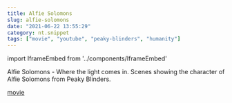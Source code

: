 ```yaml
---
title: Alfie Solomons
slug: alfie-solomons
date: "2021-06-22 13:55:29"
category: nt.snippet
tags: ["movie", "youtube", "peaky-blinders", "humanity"]
---
```


import IframeEmbed from '../components/IframeEmbed'

<IframeEmbed src='https://youtube.com/embed/PYeSSge0XEA' />

Alfie Solomons - Where the light comes in. Scenes showing the character of Alfie Solomons from Peaky
Blinders.

[movie](https://us-east1-johnmathews-website.cloudfunctions.net/download?obj=movies/Alfie-Solomons-Peaky-Blinders-Where-the-Light-Comes-in.mp4)
